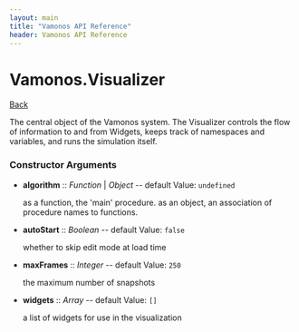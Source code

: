 ```yaml
---
layout: main
title: "Vamonos API Reference"
header: Vamonos API Reference
---
```



Vamonos.Visualizer
==================

[Back](index.html)

The central object of the Vamonos system. The Visualizer controls
the flow of information to and from Widgets, keeps track of
namespaces and variables, and runs the simulation itself.


### Constructor Arguments

 * **algorithm** :: *Function* | *Object* -- default Value: `undefined`

    as a function, the 'main' procedure. as an object, an association of procedure names to functions.



 * **autoStart** :: *Boolean* -- default Value: `false`

    whether to skip edit mode at load time



 * **maxFrames** :: *Integer* -- default Value: `250`

    the maximum number of snapshots



 * **widgets** :: *Array* -- default Value: `[]`

    a list of widgets for use in the visualization



